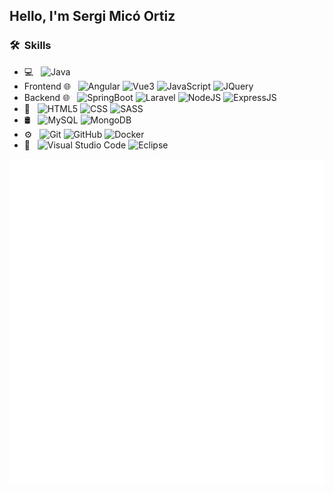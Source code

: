 <h2> Hello, I'm Sergi Micó Ortiz</h2>

<h3> 🛠 &nbsp;Skills</h3>

- 💻 &nbsp;
  ![Java](https://img.shields.io/badge/-Java-333333?style=flat&logo=Java&logoColor=007396)
- Frontend 🌐 &nbsp;
  ![Angular](https://img.shields.io/badge/-Angular13-333333?style=flat&logo=angular)
  ![Vue3](https://img.shields.io/badge/-Vue3-333333?style=flat&logo=vuedotjs)
  ![JavaScript](https://img.shields.io/badge/-JavaScript-333333?style=flat&logo=javascript)
  ![JQuery](https://img.shields.io/badge/jQuery-333333?style=flat&logo=jquery)
- Backend 🌐 &nbsp;
  ![SpringBoot](https://img.shields.io/badge/SpringBoot-333333?style=flat&logo=springboot)
  ![Laravel](https://img.shields.io/badge/Laravel-333333?style=flat&logo=laravel)
  ![NodeJS](https://img.shields.io/badge/Node.js-333333?style=flat&logo=node.js)
  ![ExpressJS](https://img.shields.io/badge/Express.js-333333?style=flat&logo=express)
- 🎨 &nbsp;
  ![HTML5](https://img.shields.io/badge/-HTML5-333333?style=flat&logo=HTML5)
  ![CSS](https://img.shields.io/badge/-CSS-333333?style=flat&logo=CSS3&logoColor=1572B6)
  ![SASS](https://img.shields.io/badge/-SASS-333333?style=flat&logo=sass)
- 🛢 &nbsp;
  ![MySQL](https://img.shields.io/badge/-MySQL-333333?style=flat&logo=mysql)
  ![MongoDB](https://img.shields.io/badge/-MongoDB-333333?style=flat&logo=mongodb)
- ⚙️ &nbsp;
  ![Git](https://img.shields.io/badge/-Git-333333?style=flat&logo=git)
  ![GitHub](https://img.shields.io/badge/-GitHub-333333?style=flat&logo=github)
  ![Docker](https://img.shields.io/badge/-Docker-333333?style=flat&logo=docker)
- 🔧 &nbsp;
  ![Visual Studio Code](https://img.shields.io/badge/-Visual%20Studio%20Code-333333?style=flat&logo=visual-studio-code&logoColor=007ACC)
  ![Eclipse](https://img.shields.io/badge/-Eclipse-333333?style=flat&logo=eclipse-ide&logoColor=2C2255)
  
![Metrics](/github-metrics.svg)